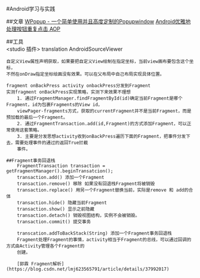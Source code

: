 #Android学习与实践

##文章
    ﻿[WPopup - 一个简单使用并且高度定制的Popupwindow](http://www.wanandroid.com/blog/show/23401)
    [Android优雅地处理按钮重复点击 AOP](https://www.jianshu.com/p/7b35eb8d0d3)

##工具    
    <studio 插件> translation AndroidSourceViewer

    自定义View属性声明获取，如果要把自定义View绘制在指定坐标，当前view画布要包含这个坐标，
    不然在onDraw指定坐标绘画没有效果。可以在父布局中自己布局实现具体位置。
    
    fragment onBackPress activity onbackPress分发到Fragment
    实测fragment onBackPress实现策略，实测下来效果不理想
        1. 通过FragmentManager.findFragmentById(id)确定当前Fragment是哪个Fragment，id为包裹Fragments的View id，
        viewPager-fragments方式，获取的currentFragment并不是当前Fragment，而是预加载的最后一个Fragment。
        2. 通过FragmentTransaction.add(id,Fragment)的方式添加Fragment，可以正常使用这套策略。
        3. 主要是分发思想activity收到onBackPress遍历下面的Fragment，把事件分发下去，需要处理事件的通过的返回True拦截
        事件。
        
    ##Fragment事务回退栈
        FragmentTransaction transaction = getFragmentManager().beginTransatcion();
        transaction.add() 添加一个Fragment
        transaction.remove() 移除 如果没有回退栈Fragment将被销毁
        transaction.replace() 用另一个Fragment替换当前，实际是remove 和 add的合体
        transaction.hide() 隐藏当前Fragment
        transaction.show() 显示之前隐藏
        transaction.detach() 销毁视图结构，实例不会被销毁。
        transaction.commit() 提交事务
        
        transcation.addToBackStack(String) 添加一个Fragment事务回退栈
        Fragment处理Fragment的事情，activity相当于Fragment的总线，可以通过回调的方式由Activity管理各个Fragment的
        创建。
        
        [郭霖 Fragment解析](https://blog.csdn.net/lmj623565791/article/details/37992017)